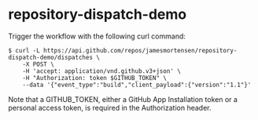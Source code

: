 # repository-dispatch-demo

Trigger the workflow with the following curl command:

```
$ curl -L https://api.github.com/repos/jamesmortensen/repository-dispatch-demo/dispatches \
    -X POST \
    -H 'accept: application/vnd.github.v3+json' \
    -H "Authorization: token $GITHUB_TOKEN" \
    --data '{"event_type":"build","client_payload":{"version":"1.1"}'
```

Note that a GITHUB_TOKEN, either a GitHub App Installation token or a personal access token, is required in the Authorization header.

